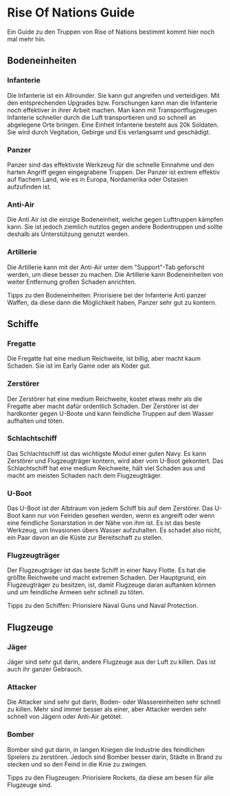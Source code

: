 # Rise Of Nations Guide
Ein Guide zu den Truppen von Rise of Nations bestimmt kommt hier noch mal mehr hin.


## Bodeneinheiten
### Infanterie
Die Infanterie ist ein Allrounder. Sie kann gut angreifen und verteidigen. Mit den entsprechenden Upgrades bzw. Forschungen kann man die Infanterie noch effektiver in ihrer Arbeit machen. Man kann mit Transportflugzeugen Infanterie schneller durch die Luft transportieren und so schnell an abgelegene Orte bringen. Eine Einheit Infanterie besteht aus 20k Soldaten.
Sie wird durch Vegitation, Gebirge und Eis verlangsamt und geschädigt.

### Panzer
Panzer sind das effektivste Werkzeug für die schnelle Einnahme und den harten Angriff gegen eingegrabene Truppen. Der Panzer ist extrem effektiv auf flachem Land, wie es in Europa, Nordamerika oder Ostasien aufzufinden ist.

### Anti-Air
Die Anti Air ist die einzige Bodeneinheit, welche gegen Lufttruppen kämpfen kann. Sie ist jedoch ziemlich nutzlos gegen andere Bodentruppen und sollte deshalb als Unterstützung genutzt werden.

### Artillerie
Die Artillerie kann mit der Anti-Air unter dem "Support"-Tab geforscht werden, um diese besser zu machen. Die Artillerie kann Bodeneinheiten von weiter Entfernung großen Schaden anrichten.

Tipps zu den Bodeneinheiten:
Priorisiere bei der Infanterie Anti panzer Waffen, da diese dann die Möglichkeit haben, Panzer sehr gut zu kontern.


## Schiffe
### Fregatte
Die Fregatte hat eine medium Reichweite, ist billig, aber macht kaum Schaden. Sie ist im Early Game oder als Köder gut.

### Zerstörer
Der Zerstörer hat eine medium Reichweite, kostet etwas mehr als die Fregatte aber macht dafür ordentlich Schaden. Der Zerstörer ist der hardkonter gegen U-Boote und kann feindliche Truppen auf dem Wasser aufhalten und töten.

### Schlachtschiff
Das Schlachtschiff ist das wichtigste Modul einer guten Navy. Es kann Zerstörer und Flugzeugträger kontern, wird aber vom U-Boot gekontert. Das Schlachtschiff hat eine medium Reichweite, hält viel Schaden aus und macht am meisten Schaden nach dem Flugzeugträger.

### U-Boot
Das U-Boot ist der Albtraum von jedem Schiff bis auf dem Zerstörer. Das U-Boot kann nur von Feinden gesehen werden, wenn es angreift oder wenn eine feindliche Sonarstation in der Nähe von ihm ist. Es ist das beste Werkzeug, um Invasionen übers Wasser aufzuhalten. Es schadet also nicht, ein Paar davon an die Küste zur Bereitschaft zu stellen.

### Flugzeugträger
Der Flugzeugträger ist das beste Schiff in einer Navy Flotte. Es hat die größte Reichweite und macht extremen Schaden. Der Hauptgrund, ein Flugzeugträger zu besitzen, ist, damit Flugzeuge daran auftanken können und um feindliche Armeen sehr schnell zu töten.

Tipps zu den Schiffen:
Priorisiere Naval Guns und Naval Protection.


## Flugzeuge
### Jäger
Jäger sind sehr gut darin, andere Flugzeuge aus der Luft zu killen. Das ist auch ihr ganzer Gebrauch.

### Attacker
Die Attacker sind sehr gut darin, Boden- oder Wassereinheiten sehr schnell zu killen. Mehr sind immer besser als einer, aber Attacker werden sehr schnell von Jägern oder Anti-Air getötet.

### Bomber
Bomber sind gut darin, in langen Kriegen die Industrie des feindlichen Spielers zu zerstören. Jedoch sind Bomber besser darin, Städte in Brand zu stecken und so den Feind in die Knie zu zwingen.

Tipps zu den Flugzeugen:
Priorisiere Rockets, da diese am besen für alle Flugzeuge sind.
